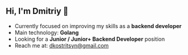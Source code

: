 ## Hi, I'm Dmitriy 👋

* Currently focused on improving my skills as a **backend developer**
* Main technology: **Golang**
* Looking for a **Junior / Junior+ Backend Developer** position
* Reach me at: [dkostritsyn@gmail.com](mailto:dkostritsyn@gmail.com)
